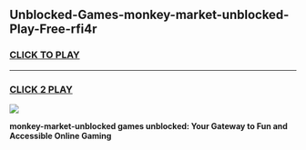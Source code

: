 
## Unblocked-Games-monkey-market-unblocked-Play-Free-rfi4r
<h3>
<a href="https://premium76.site?title=monkey-market-unblocked&ref=10A">CLICK TO PLAY</a></h3>
<hr>

<h3>
<a href="https://premium76.site?title=monkey-market-unblocked&ref=10A">CLICK 2 PLAY</a>
  
</h3>

<a href="https://premium76.site?title=monkey-market-unblocked&ref=10A"><img src="https://clearcache.store/games.png"></a>


**monkey-market-unblocked games unblocked: Your Gateway to Fun and Accessible Online Gaming**
